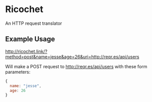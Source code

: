 # Ricochet

An HTTP request translator

## Example Usage

http://ricochet.link/?method=post&name=jesse&age=26&uri=http://reqr.es/api/users

Will make a POST request to http://reqr.es/api/users with these form parameters:

```js
{
  name: "jesse",
  age: 26
}
```